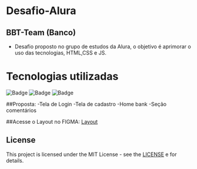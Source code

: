 # Desafio-Alura

## BBT-Team (Banco)
- Desafio proposto no grupo de estudos da Alura, o objetivo é aprimorar o uso das tecnologias, HTML,CSS e JS.

# Tecnologias utilizadas

![Badge](https://img.shields.io/badge/HTML5-E34F26?style=for-the-badge&logo=html5&logoColor=white)  ![Badge](https://img.shields.io/badge/CSS3-1572B6?style=for-the-badge&logo=css3&logoColor=ghost) ![Badge](https://img.shields.io/badge/JavaScript-323330?style=for-the-badge&logo=javascript&logoColor=ghost)

##Proposta:
-Tela de Login 
-Tela de cadastro
-Home bank
-Seção comentários

##Acesse o Layout no FIGMA: [Layout](https://www.figma.com/file/EQhiVBbXhc5TMvjMKTCI46/BB8-Team---UI-(Copy)-(Copy)?node-id=818%3A2)

## License
This project is licensed under the MIT License - see the [LICENSE](https://opensource.org/licenses/MIT) e for details.

